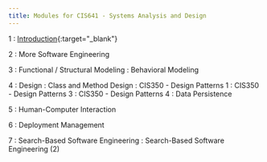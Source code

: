 ```yaml
---
title: Modules for CIS641 - Systems Analysis and Design
---
```


1
: [Introduction](../assets/slides/CIS641-1-Intro-to-SAaD.pdf){:target="_blank"}

2
: More Software Engineering

3
: Functional / Structural Modeling
: Behavioral Modeling

4 
: Design
: Class and Method Design
: CIS350 - Design Patterns 1
: CIS350 - Design Patterns 3
: CIS350 - Design Patterns 4
: Data Persistence

5
: Human-Computer Interaction

6
: Deployment Management

7
: Search-Based Software Engineering
: Search-Based Software Engineering (2)